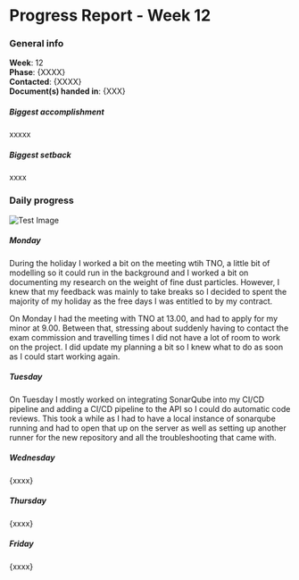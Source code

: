 # Progress Report - Week 12

### General info
**Week**: 12  
**Phase**: {XXXX}  
**Contacted**: {XXXX}  
**Document(s) handed in**: {XXX}  

##### Biggest accomplishment
xxxxx

##### Biggest setback
xxxx

### Daily progress
![Test Image](basic-weekly-template.png)

##### Monday
During the holiday I worked a bit on the meeting wtih TNO, a little bit of modelling so it could run in the background and I worked a bit on documenting my research on the weight of fine dust particles. However, I knew that my feedback was mainly to take breaks so I decided to spent the majority of my holiday as the free days I was entitled to by my contract.

On Monday I had the meeting with TNO at 13.00, and had to apply for my minor at 9.00. Between that, stressing about suddenly having to contact the exam commission and travelling times I did not have a lot of room to work on the project. I did update my planning a bit so I knew what to do as soon as I could start working again.

##### Tuesday
On Tuesday I mostly worked on integrating SonarQube into my CI/CD pipeline and adding a CI/CD pipeline to the API so I could do automatic code reviews. This took a while as I had to have a local instance of sonarqube running and had to open that up on the server as well as setting up another runner for the new repository and all the troubleshooting that came with.

##### Wednesday
{xxxx}

##### Thursday
{xxxx}

##### Friday
{xxxx}
